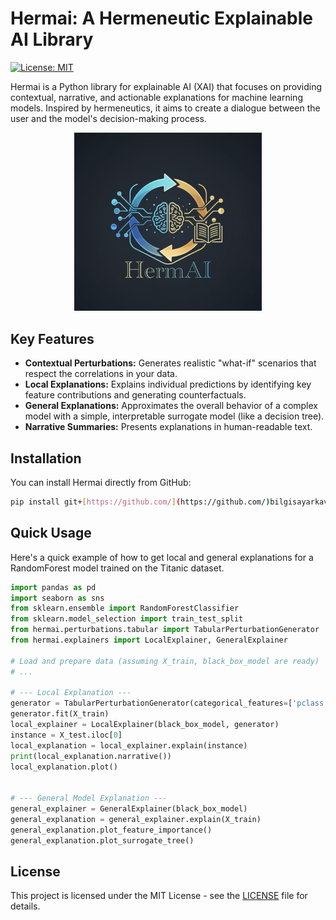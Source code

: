 # Hermai: A Hermeneutic Explainable AI Library

[![License: MIT](https://img.shields.io/badge/License-MIT-yellow.svg)](https://opensource.org/licenses/MIT)

Hermai is a Python library for explainable AI (XAI) that focuses on providing contextual, narrative, and actionable explanations for machine learning models. Inspired by hermeneutics, it aims to create a dialogue between the user and the model's decision-making process.
<p align="center">
  <img src="hermai_square.png" alt="Hermai Logo" width="300"/>
</p>

## Key Features

- **Contextual Perturbations:** Generates realistic "what-if" scenarios that respect the correlations in your data.
- **Local Explanations:** Explains individual predictions by identifying key feature contributions and generating counterfactuals.
- **General Explanations:** Approximates the overall behavior of a complex model with a simple, interpretable surrogate model (like a decision tree).
- **Narrative Summaries:** Presents explanations in human-readable text.

## Installation

You can install Hermai directly from GitHub:

```bash
pip install git+[https://github.com/](https://github.com/)bilgisayarkavramlari/hermai.git
```

## Quick Usage

Here's a quick example of how to get local and general explanations for a RandomForest model trained on the Titanic dataset.

```python
import pandas as pd
import seaborn as sns
from sklearn.ensemble import RandomForestClassifier
from sklearn.model_selection import train_test_split
from hermai.perturbations.tabular import TabularPerturbationGenerator
from hermai.explainers import LocalExplainer, GeneralExplainer

# Load and prepare data (assuming X_train, black_box_model are ready)
# ...

# --- Local Explanation ---
generator = TabularPerturbationGenerator(categorical_features=['pclass', 'sex', 'embarked'])
generator.fit(X_train)
local_explainer = LocalExplainer(black_box_model, generator)
instance = X_test.iloc[0]
local_explanation = local_explainer.explain(instance)
print(local_explanation.narrative())
local_explanation.plot()


# --- General Model Explanation ---
general_explainer = GeneralExplainer(black_box_model)
general_explanation = general_explainer.explain(X_train)
general_explanation.plot_feature_importance()
general_explanation.plot_surrogate_tree()
```

## License

This project is licensed under the MIT License - see the [LICENSE](LICENSE) file for details.
